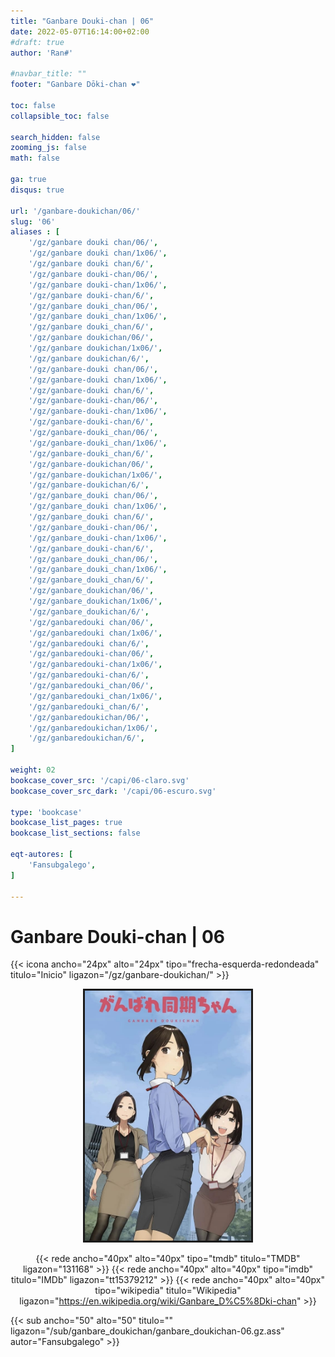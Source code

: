 ```yaml
---
title: "Ganbare Douki-chan | 06"
date: 2022-05-07T16:14:00+02:00
#draft: true
author: 'Ran#'

#navbar_title: ""
footer: "Ganbare Dōki-chan ❤️"

toc: false
collapsible_toc: false

search_hidden: false
zooming_js: false
math: false

ga: true
disqus: true

url: '/ganbare-doukichan/06/'
slug: '06'
aliases : [
    '/gz/ganbare douki chan/06/',
    '/gz/ganbare douki chan/1x06/',
    '/gz/ganbare douki chan/6/',
    '/gz/ganbare douki-chan/06/',
    '/gz/ganbare douki-chan/1x06/',
    '/gz/ganbare douki-chan/6/',
    '/gz/ganbare douki_chan/06/',
    '/gz/ganbare douki_chan/1x06/',
    '/gz/ganbare douki_chan/6/',
    '/gz/ganbare doukichan/06/',
    '/gz/ganbare doukichan/1x06/',
    '/gz/ganbare doukichan/6/',
    '/gz/ganbare-douki chan/06/',
    '/gz/ganbare-douki chan/1x06/',
    '/gz/ganbare-douki chan/6/',
    '/gz/ganbare-douki-chan/06/',
    '/gz/ganbare-douki-chan/1x06/',
    '/gz/ganbare-douki-chan/6/',
    '/gz/ganbare-douki_chan/06/',
    '/gz/ganbare-douki_chan/1x06/',
    '/gz/ganbare-douki_chan/6/',
    '/gz/ganbare-doukichan/06/',
    '/gz/ganbare-doukichan/1x06/',
    '/gz/ganbare-doukichan/6/',
    '/gz/ganbare_douki chan/06/',
    '/gz/ganbare_douki chan/1x06/',
    '/gz/ganbare_douki chan/6/',
    '/gz/ganbare_douki-chan/06/',
    '/gz/ganbare_douki-chan/1x06/',
    '/gz/ganbare_douki-chan/6/',
    '/gz/ganbare_douki_chan/06/',
    '/gz/ganbare_douki_chan/1x06/',
    '/gz/ganbare_douki_chan/6/',
    '/gz/ganbare_doukichan/06/',
    '/gz/ganbare_doukichan/1x06/',
    '/gz/ganbare_doukichan/6/',
    '/gz/ganbaredouki chan/06/',
    '/gz/ganbaredouki chan/1x06/',
    '/gz/ganbaredouki chan/6/',
    '/gz/ganbaredouki-chan/06/',
    '/gz/ganbaredouki-chan/1x06/',
    '/gz/ganbaredouki-chan/6/',
    '/gz/ganbaredouki_chan/06/',
    '/gz/ganbaredouki_chan/1x06/',
    '/gz/ganbaredouki_chan/6/',
    '/gz/ganbaredoukichan/06/',
    '/gz/ganbaredoukichan/1x06/',
    '/gz/ganbaredoukichan/6/',
]

weight: 02
bookcase_cover_src: '/capi/06-claro.svg'
bookcase_cover_src_dark: '/capi/06-escuro.svg'

type: 'bookcase'
bookcase_list_pages: true
bookcase_list_sections: false

eqt-autores: [
    'Fansubgalego',
]

---
```


# Ganbare Douki-chan | 06

{{< icona ancho="24px" alto="24px" tipo="frecha-esquerda-redondeada" titulo="Inicio" ligazon="/gz/ganbare-doukichan/" >}}

<div style="text-align: center">
<img style="border: 3px solid currentColor" height=400 title="Ganbare Douki-chan" alt="Ganbare Douki-chan" src="/portada/ganbare_doukichan.jpg">

{{< rede ancho="40px" alto="40px" tipo="tmdb" titulo="TMDB" ligazon="131168" >}}
{{< rede ancho="40px" alto="40px" tipo="imdb" titulo="IMDb" ligazon="tt15379212" >}}
{{< rede ancho="40px" alto="40px" tipo="wikipedia" titulo="Wikipedia" ligazon="https://en.wikipedia.org/wiki/Ganbare_D%C5%8Dki-chan" >}}
</div>

{{< sub ancho="50" alto="50" titulo="" ligazon="/sub/ganbare_doukichan/ganbare_doukichan-06.gz.ass" autor="Fansubgalego" >}}
